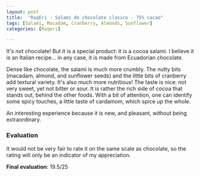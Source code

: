 ```yaml
---
layout: post
title:  "RaqEri - Salami de chocolate clasico - 75% cacao"
tags: [Salami, Macadam, Cranberry, Almonds, Sunflower] 
categories: [Raqeri]

---
```


It's not chocolate! But it is a special product: it is a cocoa salami. I believe it is an Italian recipe... in any case, it is made from Ecuadorian chocolate.

Dense like chocolate, the salami is much more crumbly. The nutty bits (macadam, almond, and sunflower seeds) and the little bits of cranberry add textural variety. It's also much more nutritious! 
The taste is nice: not very sweet, yet not bitter or sour. It is rather the rich side of cocoa that stands out, behind the other foods. With a bit of attention, one can identify some spicy touches, a little taste of cardamom, which spice up the whole.

An interesting experience because it is new, and pleasant, without being extraordinary.

### Evaluation

It would not be very fair to rate it on the same scale as chocolate, so the rating will only be an indicator of my appreciation.

**Final evaluation**: 19.5/25